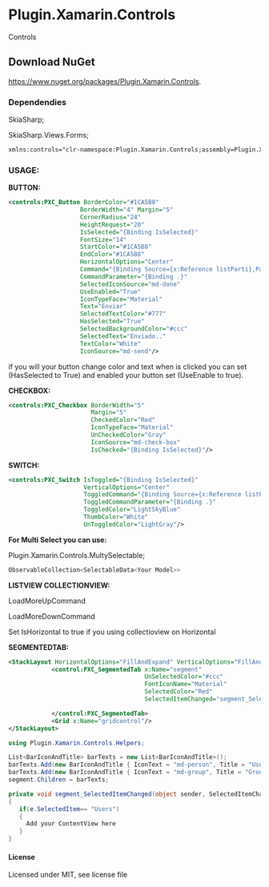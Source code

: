 # Plugin.Xamarin.Controls
Controls
## Download NuGet
https://www.nuget.org/packages/Plugin.Xamarin.Controls.
### Dependendies

SkiaSharp;

SkiaSharp.Views.Forms;

```xml
xmlns:controls="clr-namespace:Plugin.Xamarin.Controls;assembly=Plugin.Xamarin.Controls"
```


### USAGE:

**BUTTON:**
```xml
<controls:PXC_Button BorderColor="#1CA5B8" 
                    BorderWidth="4" Margin="5" 
                    CornerRadius="24" 
                    HeightRequest="20" 
                    IsSelected="{Binding IsSelected}"
                    FontSize="14"
                    StartColor="#1CA5B8" 
                    EndColor="#1CA5B8" 
                    HorizontalOptions="Center"
                    Command="{Binding Source={x:Reference listParti},Path=BindingContext.ShareCommand}"
                    CommandParameter="{Binding .}" 
                    SelectedIconSource="md-done" 
                    UseEnabled="True"
                    IconTypeFace="Material" 
                    Text="Enviar" 
                    SelectedTextColor="#777" 
                    HasSelected="True" 
                    SelectedBackgroundColor="#ccc"
                    SelectedText="Enviado.." 
                    TextColor="White" 
                    IconSource="md-send"/>
```                   
if you will your button change color and text when is clicked
you can set (HasSelected to True) and enabled your button set (UseEnable to true).

**CHECKBOX:**
```xml
<controls:PXC_Checkbox BorderWidth="5" 
                       Margin="5" 
                       CheckedColor="Red" 
                       IconTypeFace="Material"
                       UnCheckedColor="Gray" 
                       IconSource="md-check-box" 
                       IsChecked="{Binding IsSelected}"/>
```                     
**SWITCH:**
```xml
<controls:PXC_Switch IsToggled="{Binding IsSelected}" 
                     VerticalOptions="Center"
                     ToggledCommand="{Binding Source={x:Reference listParti},Path=BindingContext.ShareCommand}"
                     ToggledCommandParameter="{Binding .}"
                     ToggledColor="LightSkyBlue"
                     ThumbColor="White" 
                     UnToggledColor="LightGray"/>
```                    

**For Multi Select you can use:**

Plugin.Xamarin.Controls.MultySelectable;
```csharp
ObservableCollection<SelectableData<Your Model>>
```
**LISTVIEW COLLECTIONVIEW:**

LoadMoreUpCommand

LoadMoreDownCommand

Set IsHorizontal to true if you using collectioview on Horizontal

**SEGMENTEDTAB:**
```xml
<StackLayout HorizontalOptions="FillAndExpand" VerticalOptions="FillAndExpand">
            <control:PXC_SegmentedTab x:Name="segment"
                                      UnSelectedColor="#ccc"
                                      FontIconName="Material"
                                      SelectedColor="Red"
                                      SelectedItemChanged="segment_SelectedItemChanged">

            </control:PXC_SegmentedTab>
            <Grid x:Name="gridcontrol"/>
</StackLayout>
```
```csharp
using Plugin.Xamarin.Controls.Helpers;

List<BarIconAndTitle> barTexts = new List<BarIconAndTitle>();
barTexts.Add(new BarIconAndTitle { IconText = "md-person", Title = "Users" });
barTexts.Add(new BarIconAndTitle { IconText = "md-group", Title = "Group" });
segment.Children = barTexts;

private void segment_SelectedItemChanged(object sender, SelectedItemChangedEventArgs e)
{
   if(e.SelectedItem== "Users")
   {
     Add your ContentView here
   }
}
```


#### License
Licensed under MIT, see license file
